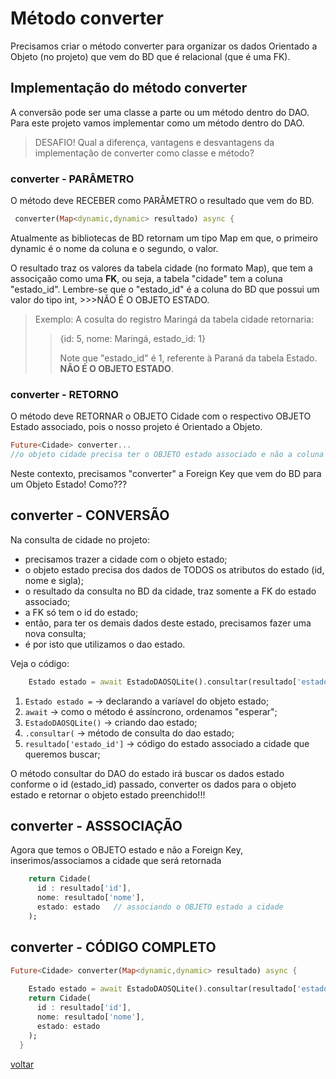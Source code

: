 # Método converter
<p>Precisamos criar o método converter para organizar os dados Orientado a Objeto (no projeto) que vem do BD que é relacional (que é uma FK).</p>

## Implementação do método converter
<p>A conversão pode ser uma classe a parte ou um método dentro do DAO. Para este projeto vamos implementar como um método dentro do DAO.</p>

>DESAFIO! Qual a diferença, vantagens e desvantagens da implementação de converter como classe e método?

### converter - PARÂMETRO
<p>O método deve RECEBER como PARÂMETRO o resultado que vem do BD.</p>

```dart
 converter(Map<dynamic,dynamic> resultado) async {
```
<p>Atualmente as bibliotecas de BD retornam um tipo Map<dynamic, dynamic> em que, o primeiro dynamic é o nome da coluna e o segundo, o valor.</p> 
<p>O resultado traz os valores da tabela cidade (no formato Map), que tem a associçaão como uma <b>FK</b>, ou seja, a tabela "cidade" tem a coluna "estado_id". Lembre-se que o "estado_id" é a coluna do BD que possui um valor do tipo int, >>>NÃO É O OBJETO ESTADO.</p> 

>Exemplo: A cosulta do registro Maringá da tabela cidade retornaria: 
>><p>{id: 5, nome: Maringá, estado_id: 1}</p>
>>Note que "estado_id" é 1, referente à Paraná da tabela Estado. <b>NÃO É O OBJETO ESTADO</b>. 

### converter - RETORNO
O método deve RETORNAR o OBJETO Cidade com o respectivo OBJETO Estado associado, pois o nosso projeto é Orientado a Objeto.<br>
```dart
Future<Cidade> converter...
//o objeto cidade precisa ter o OBJETO estado associado e não a coluna do tipo int.
```
Neste contexto, precisamos "converter" a Foreign Key que vem do BD para um Objeto Estado! Como???<br>

## converter - CONVERSÃO
Na consulta de cidade no projeto:
- precisamos trazer a cidade com o objeto estado;
- o objeto estado precisa dos dados de TODOS os atributos do estado (id, nome e sigla);
- o resultado da consulta no BD da cidade, traz somente a FK do estado associado;
- a FK só tem o id do estado;
- então, para ter os demais dados deste estado, precisamos fazer uma nova consulta;
- é por isto que utilizamos o dao estado.

Veja o código:

```dart
    Estado estado = await EstadoDAOSQLite().consultar(resultado['estado_id']);
```
1. `Estado estado =` → declarando a varíavel do objeto estado;
2. `await` → como o método é assíncrono, ordenamos "esperar";
3. `EstadoDAOSQLite()` → criando dao estado;
4. `.consultar(` → método de consulta do dao estado;
5. `resultado['estado_id']` → código do estado associado a cidade que queremos buscar;

O método consultar do DAO do estado irá buscar os dados estado conforme o id (estado_id) passado, converter os dados para o objeto estado e retornar o objeto estado preenchido!!!
   
## converter - ASSSOCIAÇÃO
Agora que temos o OBJETO estado e não a Foreign Key, inserimos/associamos a cidade que será retornada
```dart
    return Cidade(
      id : resultado['id'],
      nome: resultado['nome'],
      estado: estado   // associando o OBJETO estado a cidade
    );
```

## converter - CÓDIGO COMPLETO
```dart
Future<Cidade> converter(Map<dynamic,dynamic> resultado) async {
    
    Estado estado = await EstadoDAOSQLite().consultar(resultado['estado_id']);
    return Cidade(
      id : resultado['id'],
      nome: resultado['nome'],
      estado: estado
    );
  }
```
[voltar](https://github.com/heliokamakawa/-engenharia-de-software-2023-DDM/tree/main/2%C2%BA%20trimestre/05%20aula/projeto/final/lib/database/sqlite/dao)
